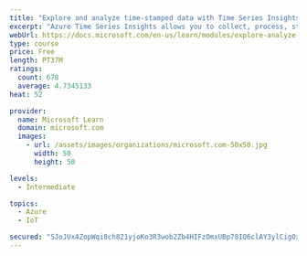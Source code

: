 ```yaml
---
title: "Explore and analyze time-stamped data with Time Series Insights"
excerpt: "Azure Time Series Insights allows you to collect, process, store, analyze, and query data at Internet Of Things (IoT) scale. Learn how to deploy this service and use it to gain insights from data generated by IoT devices."
webUrl: https://docs.microsoft.com/en-us/learn/modules/explore-analyze-time-series-insights/
type: course
price: Free
length: PT37M
ratings:
  count: 678
  average: 4.7345133
heat: 52

provider:
  name: Microsoft Learn
  domain: microsoft.com
  images:
    - url: /assets/images/organizations/microsoft.com-50x50.jpg
      width: 50
      height: 50

levels:
  - Intermediate

topics:
  - Azure
  - IoT

secured: "SJoJUx4ZopWqi8ch821yjoKo3R3wob2Zb4HIFzOmxUBp78IQ6clAY3ylCigOxeivHonrXXipi02gLR2UIQUShdXQnfPeDqaa9ctXOKv5soHv+UBPQDWbWFnybWih6sFINXrOC8AUEtSJvpOkfo/MyDM5uKhr+/qcZ9iqjv39R/3btCVxiJ9KJ/O5pn6LT+5pATOF0HWRDIvNZWZElEUxUEbENsCnUZYRVLuKQzYomCqdmDkIHv21Qf1PybUNxQPXKKfxSpYT1St1TRed+CCPWLn0ZXtEyjauJ//v+yC2B/S8NGq+sP0seVFUyM4rHsfg5qFxJx9PT5pzTgzU6aarr4OsfRh6PbieMeQFExgVT+/OhibXgBEt9RYNgZL38ACwM5O3JbOqM395lCFwXr7Ovr+qNm/oST7D5hYUk/Hbh94=;4s1abv41LscIAnByx/jEdg=="
---
```



